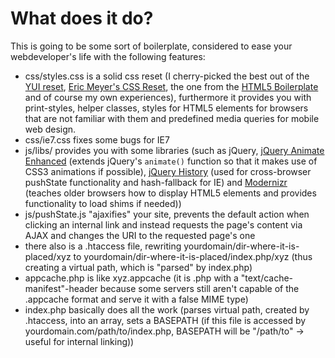 What does it do?
=============
This is going to be some sort of boilerplate, considered to ease your webdeveloper's life with the following features:
*   css/styles.css is a solid css reset (I cherry-picked the best out of the [YUI reset](developer.yahoo.com/yui/reset/ "Yahoo reset"), [Eric Meyer's CSS Reset](http://meyerweb.com/eric/thoughts/2007/05/01/reset-reloaded/ "Eric Meyer's CSS Reset"), the one from the [HTML5 Boilerplate](http://html5boilerplate.com/ "HTML5 Boilerplate") and of course my own experiences), furthermore it provides you with print-styles, helper classes, styles for HTML5 elements for browsers that are not familiar with them and predefined media queries for mobile web design.
*   css/ie7.css fixes some bugs for IE7
*   js/libs/ provides you with some libraries (such as jQuery, [jQuery Animate Enhanced](http://github.com/benbarnett/jQuery-Animate-Enhanced) (extends jQuery's ```animate()``` function so that it makes use of CSS3 animations if possible), [jQuery History](https://github.com/balupton/jquery-history) (used for cross-browser pushState functionality and hash-fallback for IE) and [Modernizr](http://www.modernizr.com/docs/) (teaches older browsers how to display HTML5 elements and provides functionality to load shims if needed))
*   js/pushState.js "ajaxifies" your site, prevents the default action when clicking an internal link and instead requests the page's content via AJAX and changes the URI to the requested page's one
*   there also is a .htaccess file, rewriting yourdomain/dir-where-it-is-placed/xyz to yourdomain/dir-where-it-is-placed/index.php/xyz (thus creating a virtual path, which is "parsed" by index.php)
*   appcache.php is like xyz.appcache (it is .php with a "text/cache-manifest"-header because some servers still aren't capable of the .appcache format and serve it with a false MIME type)
*   index.php basically does all the work (parses virtual path, created by .htaccess, into an array, sets a BASEPATH (if this file is accessed by yourdomain.com/path/to/index.php, BASEPATH will be "/path/to" -> useful for internal linking))